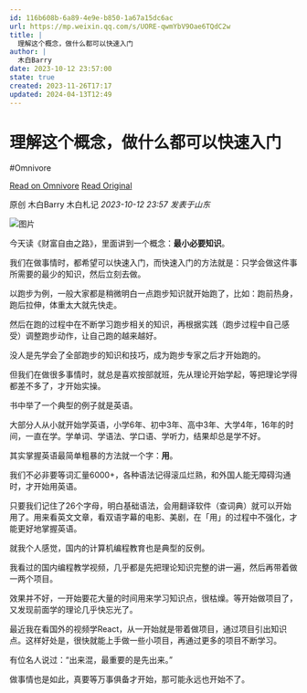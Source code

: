 ```yaml
---
id: 116b608b-6a89-4e9e-b850-1a67a15dc6ac
url: https://mp.weixin.qq.com/s/UORE-qwmYbV9Oae6TQdC2w
title: |
  理解这个概念，做什么都可以快速入门
author: |
  木白Barry
date: 2023-10-12 23:57:00
state: true
created: 2023-11-26T17:17
updated: 2024-04-13T12:49
---
```


# 理解这个概念，做什么都可以快速入门
#Omnivore

[Read on Omnivore](https://omnivore.app/me/https-mp-weixin-qq-com-s-uore-qwm-yb-v-9-oae-6-t-qd-c-2-w-18c0ae9d0b5)
[Read Original](https://mp.weixin.qq.com/s/UORE-qwmYbV9Oae6TQdC2w)

原创 木白Barry  木白札记 _2023-10-12 23:57_ _发表于山东_ 

![图片](https://proxy-prod.omnivore-image-cache.app/0x0,s9_f6rHGTbWJiMdtYxfbMY1qOC7nl8rDOLY_CVRXE9HA/https://mmbiz.qpic.cn/sz_mmbiz_png/lhqDlIYRo62aoxy6qDuf6MrC80dXI5w29QPew4XDKxnRMyoA49nHTMr5NnxFeKEYZoD4eLvLKLica50gLc3rrSQ/640?wx_fmt=png)

今天读《财富自由之路》，里面讲到一个概念：**最小必要知识**。

我们在做事情时，都希望可以快速入门，而快速入门的方法就是：只学会做这件事所需要的最少的知识，然后立刻去做。

以跑步为例，一般大家都是稍微明白一点跑步知识就开始跑了，比如：跑前热身，跑后拉伸，体重太大就先快走。

然后在跑的过程中在不断学习跑步相关的知识，再根据实践（跑步过程中自己感受）调整跑步动作，让自己跑的越来越好。

没人是先学会了全部跑步的知识和技巧，成为跑步专家之后才开始跑的。

但我们在做很多事情时，就总是喜欢按部就班，先从理论开始学起，等把理论学得都差不多了，才开始实操。

书中举了一个典型的例子就是英语。

大部分人从小就开始学英语，小学6年、初中3年、高中3年、大学4年，16年的时间，一直在学。学单词、学语法、学口语、学听力，结果却总是学不好。

其实掌握英语最简单粗暴的方法就一个字：**用**。

我们不必非要等词汇量6000+，各种语法记得滚瓜烂熟，和外国人能无障碍沟通时，才开始用英语。

只要我们记住了26个字母，明白基础语法，会用翻译软件（查词典）就可以开始用了。用来看英文文章，看双语字幕的电影、美剧，在「用」的过程中不强化，才能更好地掌握英语。

就我个人感觉，国内的计算机编程教育也是典型的反例。

我看过的国内编程教学视频，几乎都是先把理论知识完整的讲一遍，然后再带着做一两个项目。

效果并不好，一开始要花大量的时间用来学习知识点，很枯燥。等开始做项目了，又发现前面学的理论几乎快忘光了。

最近我在看国外的视频学React，从一开始就是带着做项目，通过项目引出知识点。这样好处是，很快就能上手做一些小项目，再通过更多的项目不断学习。

有位名人说过：“出来混，最重要的是先出来。”

做事情也是如此，真要等万事俱备才开始，那可能永远也开始不了。




